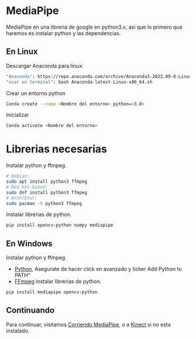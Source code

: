 # MediaPipe

MediaPipe en una libreria de google en python3.x, asi que lo primero que haremos es instalar python y las dependencias.

## En Linux

Descargar Anaconda para linux:
```bash
"Anaconda": https://repo.anaconda.com/archive/Anaconda3-2023.09-0-Linux-x86_64.sh
"usar en terminal": bash Anaconda-latest-Linux-x86_64.sh
```
Crear un entorno python
```bash
Conda create --name <Nombre del entorno> python=<3.8>
```
Inicializar
```bash
Conda activate <Nombre del entorno>
```
# Librerias necesarias

Instalar python y ffmpeg.
```bash
# Debian:
sudo apt install python3 ffmpeg
# Red Hat-based:
sudo dnf install python3 ffmpeg
# Arch(btw):
sudo pacman -S python3 ffmpeg
```
Instalar librerias de python.
```bash
pip install opencv-python numpy mediapipe 
```

## En Windows
Instalar python y ffmpeg.
- [Python](https://www.python.org/downloads/release/python-3113/), Asegurate de hacer click en avanzado y ticker  Add Python to PATH"
- [FFmpeg](https://ffmpeg.org/download.html)
Instalar librerias de python.
```bash
pip install mediapipe opencv-python
```

## Continuando

Para continuar, visitamos [Corriendo MediaPipe](../doc/correr_mediapipe.md), o a [Kinect](../Kinect/kinect.md) si no esta instalado.
